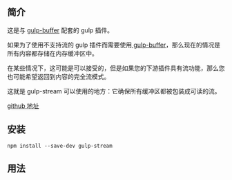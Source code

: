## 简介

这是与 [gulp-buffer](/cha-jian/gulp-buffer.md) 配套的 gulp 插件。

如果为了使用不支持流的 gulp 插件而需要使用[ gulp-buffer](/cha-jian/gulp-buffer.md)，那么现在的情况是所有内容都存储在内存缓冲区中。

在某些情况下，这可能是可以接受的，但是如果您的下游插件具有流功能，那么您也可能希望返回到内容的完全流模式。

这就是 gulp-stream 可以使用的地方：它确保所有缓冲区都被包装成可读的流。

[github 地址](https://github.com/sindresorhus/gulp-rev)

## 安装

```
npm install --save-dev gulp-stream
```

## 用法

```js

```



